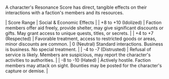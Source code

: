 A character's Resonance Score has direct, tangible effects on their interactions with a faction's members and its resources.

| Score Range	| Social & Economic Effects |
| +8 to +10 (Idolized) | Faction members offer aid freely, provide shelter, may give significant discounts or gifts. May grant access to unique quests, titles, or secrets. |
| +4 to +7 (Respected) | Favorable treatment, access to restricted goods or areas, minor discounts are common.
| 0 (Neutral)	Standard interactions. Business is business. No special treatment. |
| -4 to -7 (Distrusted) | Refusal of service is likely. Members are suspicious, may report the character's activities to authorities. |
| -8 to -10 (Hated) | Actively hostile. Faction members may attack on sight. Bounties may be posted for the character's capture or demise. |